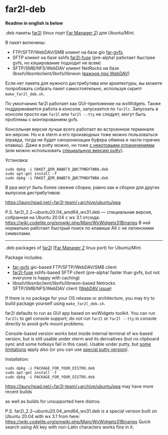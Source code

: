 # far2l-deb
**Readme in english is below**

.deb пакеты [far2l](https://github.com/elfmz/far2l) (linux порт [Far Manager 2](http://www.farmanager.com/index.php?l=ru)) для Ubuntu/Mint.

В пакет включены:
- FTP/SFTP/WebDAV/SMB клиент на базе gio [far-gvfs](https://github.com/cycleg/far-gvfs).
- SFTP клиент на базе sshfs [far2l-fuse](https://github.com/unxed/far2l-fuse) (pre-alpha! работает быстрее gvfs, но кэширование подходит не всем)
- SFTP/SMB/NFS/WebDAV клиент NetRocks на базе libssh/libsmbclient/libnfs/libneon ([важное про WebDAV](https://github.com/unxed/far2l-deb/issues/10#issuecomment-498057917))

Если нет пакета для нужного дистрибутива или архитектуры, вы можете попробовать собрать пакет самостоятельно, используя скрипт `make_far2l_deb.sh`.

По умолчанию far2l работает как GUI-приложение на wxWidgets. Также поддерживается работа в консоли, запускается по `far2lc`. Запускать в консоли просто как `far2l` или `far2l --tty` не следует, могут быть проблемы с монтированием gvfs.

Консольная версия лучше всего работает во встроенном терминале wx-версии. Но и в xterm и его производных тоже можно пользоваться (правда, тогда не будет синхронизации буфера обмена и части горячих клавиш). Даже в putty можно, но тоже [с некоторыми ограничениями](https://github.com/elfmz/far2l/issues/472) (или можно использовать [специальную версию putty](https://github.com/unxed/putty4far2l)).

Установка:
```
sudo dpkg -i ПАКЕТ_ДЛЯ_ВАШЕГО_ДИСТРИБУТИВА.deb
sudo apt-get install -f
sudo dpkg -i ПАКЕТ_ДЛЯ_ВАШЕГО_ДИСТРИБУТИВА.deb
```

В ppa могут быть более свежие сборки, равно как и сборки для других выпусков дистрибутивов:

https://launchpad.net/~far2l-team/+archive/ubuntu/ppa

P.S. far2l_2.2~ubuntu20.04_amd64_wx31.deb — специальная версия, собранная на Ubuntu 20.04 с wx 3.1 отсюда:
https://wiki.codelite.org/pmwiki.php/Main/WxWidgets31Binaries
В ней нормально работает быстрый поиск по клавише Alt с не латинскими символами.

---

.deb packages of [far2l](https://github.com/elfmz/far2l) ([Far Manager 2](http://www.farmanager.com/index.php?l=en) linux port) for Ubuntu/Mint.

Package includes:
- [far-gvfs](https://github.com/cycleg/far-gvfs) gio-based FTP/SFTP/WebDAV/SMB client
- [far2l-fuse](https://github.com/unxed/far2l-fuse) sshfs-based SFTP client (pre-alpha! faster than gvfs, but not everyone is happy with caching)
- libssh/libsmbclient/libnfs/libneon-based Netrocks SFTP/SMB/NFS/WebDAV client ([WebDAV issue](https://github.com/unxed/far2l-deb/issues/10#issuecomment-498057917))

If there is no package for your OS release or architecture, you may try to build package yourself using `make_far2l_deb.sh`.

far2l defaults to run as GUI app based on wxWidgets toolkit. You can run `far2lс` to get console support; do not run `far2l` or `far2l --tty` in console directly to avoid gvfs mount problems.

Console-based version works best inside internal terminal of wx-based version, but is still usable under xterm and its derivatives (but no clipboard sync and some hotkeys fail in this case). Usable under putty, but [some limitations](https://github.com/elfmz/far2l/issues/472) apply also (or you can use [special putty version](https://github.com/unxed/putty4far2l)).

Installation:
```
sudo dpkg -i PACKAGE_FOR_YOUR_DISTRO.deb
sudo apt-get install -f
sudo dpkg -i PACKAGE_FOR_YOUR_DISTRO.deb
```

https://launchpad.net/~far2l-team/+archive/ubuntu/ppa may have more recent builds

as well as builds for unsupported here distros.

P.S. far2l_2.2~ubuntu20.04_amd64_wx31.deb is a special version built on Ubuntu 20.04 with wx 3.1 from here:
https://wiki.codelite.org/pmwiki.php/Main/WxWidgets31Binaries
Quick search using Alt key with non-Latin characters works fine in it.
